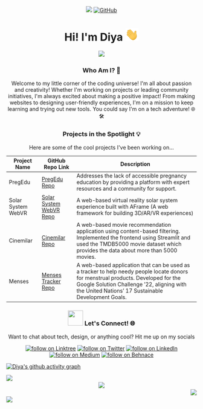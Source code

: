 <div  align="center" >
<img src="https://media.giphy.com/media/VgCDAzcKvsR6OM0uWg/giphy.gif" width="50" />
<a href="https://github.com/DiyaVj"><img src="https://img.shields.io/github/followers/PluckyPrecious.svg?label=GitHub&style=social" alt="GitHub"></a>
</div>
<!-- heading -->

<div align="center">
 
# Hi! I'm Diya <img width="35" src="https://github.com/1999AZZAR/1999AZZAR/blob/main/resources/img/waving.gif">
</div>
<div align="center"><img src="https://readme-typing-svg.herokuapp.com?color=ff69b4&size=25&center=true&vCenter=true&width=500&height=30&lines=Welcome;I'm+happy+to+have+you+here!"/>
</div>

<!-- About Me -->
<div align="center">
  <h3> <a target="blank">  Who Am I? 🚀 </a> </h3>
</div>

<div align="center">
  <p>Welcome to my little corner of the coding universe! I'm all about passion and creativity! Whether I'm working on projects or leading community initiatives, I'm always excited about making a positive impact! From making websites to designing user-friendly experiences, I'm on a mission to keep learning and trying out new tools. You could say I'm on a tech adventure! 🌐🛠️</p>
</div>

<!--
 ## My Communities 💬

- **Tech Catalyst:** Fostering inclusive communities to empower women in technology and nurturing the next generation of tech leaders through innovative student initiatives! 💪📚

## Journey Highlights 🏆

- **Golden Ambition:** As a Gold Microsoft Learn Student Ambassador, I've been honored to represent the tech community and embark on extraordinary learning journeys! 🎓
  
- **Innovation Maestro:** Recognized as a Top 50 Team in India - Samsung Solve For Tomorrow, where creativity and technology converge to solve real-world challenges! 🌍
-->

<!-- Projects -->
<div align="center">
  <h3> <a target="blank"> Projects in the Spotlight 💡 </a> </h3>
 <p>Here are some of the cool projects I've been working on...</p>
</div>

| Project Name         | GitHub Repo Link                | Description                                      |
|----------------------|---------------------------------|--------------------------------------------------|
| PregEdu              | [PregEdu Repo](https://github.com/DiyaVj/PregEdu) | Addresses the lack of accessible pregnancy education by providing a platform with expert resources and a community for support.       |
| Solar System WebVR   | [Solar System WebVR Repo](https://github.com/DiyaVj/Solar-System-WebVR)          | A web-based virtual reality solar system experience built with AFrame (A web framework for building 3D/AR/VR experiences)                  |
| Cinemilar            | [Cinemilar Repo](https://github.com/DiyaVj/Cinemilar)              | A web-based movie recommendation application using content-based filtering. Implemented the frontend using Streamlit and used the TMDB5000 movie dataset which provides the data about more than 5000 movies.                 |
| Menses               | [Menses Tracker Repo](https://github.com/DiyaVj/Menses-Tracker)              | A web-based application that can be used as a tracker to help needy people locate donors for menstrual products. Developed for the Google Solution Challenge ’22, aligning with the United Nations’ 17 Sustainable Development Goals.                  |


<!-- Contact me -->

 <div align="center">
  <h3> <a target="blank"> <img src="https://media1.giphy.com/media/IqgySmxEgP0rs40ZMB/giphy.gif?cid=ecf05e47e7dvfufx9t47q5pf2065hf6mr8dmr8y2yrq8o3su&rid=giphy.gif&ct=s" height="40" width="40" />
    Let's Connect! 🌐 </a>
  </h3>
  <p>Want to chat about tech, design, or anything cool? Hit me up on my socials</p>
 </div>

<p align="center">
<a href="https://linktr.ee/Diyavj">
        <img src="https://img.shields.io/twitter/follow/DiyaVj?style=social&logo=linktree"
            alt="follow on Linktree"></a>
<a href="https://twitter.com/DiyaVijay6">
        <img src="https://img.shields.io/twitter/follow/DiyaVijay6?style=social&logo=twitter"
            alt="follow on Twitter"></a>
 <a href="www.linkedin.com/in/diya-vijay">
        <img src="https://img.shields.io/twitter/follow/Diya-Vijay?style=social&logo=linkedin"
            alt="follow on LinkedIn"></a>
 <a href="www.linkedin.com/in/diya-vijay">
        <img src="https://img.shields.io/twitter/follow/diyavijay?style=social&logo=medium"
            alt="follow on Medium"></a>
 <a href="www.linkedin.com/in/diya-vijay">
        <img src="https://img.shields.io/twitter/follow/diyavj?style=social&logo=behance"
            alt="follow on Behnace"></a>
</p>

 <!-- git graph -->
 [![Diya's github activity graph](https://github-readme-activity-graph.vercel.app/graph?username=DiyaVj&theme=react-dark&line=ff69b4&color=D3D3D3)](https://github.com/ashutosh00710/github-readme-activity-graph)
  
 <!-- footer -->
<div align="left">
<img src="https://media.giphy.com/media/ObNTw8Uzwy6KQ/giphy.gif" width="30">
</div>
        
<div align="center">
<img src="https://media.giphy.com/media/7j2hfyeVcDtf2/giphy.gif" width="50" />
</div>

<div align="right">
<img src="https://media.giphy.com/media/ObNTw8Uzwy6KQ/giphy.gif" width="30" />
</div>

<img src="https://user-images.githubusercontent.com/73097560/115834477-dbab4500-a447-11eb-908a-139a6edaec5c.gif"> 
